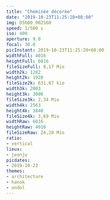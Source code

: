 ```yaml
---
title: "Cheminée décorée"
date: "2019-10-23T11:25:20+08:00"
img: D5600_002560
speed: 1/500 s
iso: 400
aperture: 9.0
focal: 30.0
picInstant: 2019-10-23T11:25:20+08:00
widthFull: 4016
heightFull: 6016
fileSizeFull: 8,17 Mio
width2k: 1282
height2k: 1920
fileSize2k: 631,87 kio
width3k: 2003
height3k: 3000
fileSize3k: 2,34 Mio
width4k: 2563
height4k: 3840
fileSize4k: 3,69 Mio
widthRaw: 6016
heightRaw: 4016
fileSizeRaw: 24,28 Mio
ratio:
- vertical
lieux:
- jeonju
picdates:
- 2019-10-23
themes:
- architecture
- hanok
- ondol
---
```


